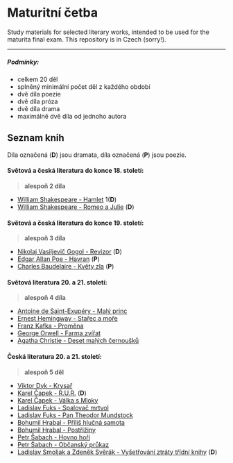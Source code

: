 # Maturitní četba
Study materials for selected literary works, intended to be used for the maturita final exam. This repository is in Czech (sorry!).

---
##### Podmínky:
- celkem 20 děl
- splněný minimální počet děl z každého období
- dvě díla poezie
- dvě díla próza
- dvě díla drama
- maximálně dvě díla od jednoho autora
## Seznam knih
Díla označená (**D**) jsou dramata, díla označená (**P**) jsou poezie.
#### Světová a česká literatura do konce 18. století:
> **alespoň 2 díla**
- [William Shakespeare - Hamlet](Knihy/William%20Shakespeare%20-%20Hamlet.md) 1(**D**)
- [William Shakespeare - Romeo a Julie](Knihy/William%20Shakespeare%20-%20Romeo%20a%20Julie.md) (**D**)
#### Světová a česká literatura do konce 19. století:
> **alespoň 3 díla**
- [Nikolaj Vasiljevič Gogol - Revizor](Knihy/Nikolaj%20Vasiljevič%20Gogol%20-%20Revizor.md) (**D**)
- [Edgar Allan Poe - Havran](Knihy/Edgar%20Allan%20Poe%20-%20Havran.md) (**P**)
- [Charles Baudelaire - Květy zla](Knihy/Charles%20Baudelaire%20-%20Květy%20zla.md) (**P**)
#### Světová literatura 20. a 21. století:
> **alespoň 4 díla**
- [Antoine de Saint-Exupéry - Malý princ](Knihy/Antoine%20de%20Saint-Exupéry%20-%20Malý%20princ.md)
- [Ernest Hemingway - Stařec a moře](Knihy/Ernest%20Hemingway%20-%20Stařec%20a%20moře.md)
- [Franz Kafka - Proměna](Knihy/Franz%20Kafka%20-%20Proměna.md)
- [George Orwell - Farma zvířat](Knihy/George%20Orwell%20-%20Farma%20zvířat.md)
- [Agatha Christie - Deset malých černoušků](Knihy/Agatha%20Christie%20-%20Deset%20malých%20černoušků.md)
#### Česká literatura 20. a 21. století:
> **alespoň 5 děl**
- [Viktor Dyk - Krysař](Knihy/Viktor%20Dyk%20-%20Krysař.md)
- [Karel Čapek - R.U.R.](Knihy/Karel%20Čapek%20-%20R.U.R..md) (**D**)
- [Karel Čapek - Válka s Mloky](Knihy/Karel%20Čapek%20-%20Válka%20s%20Mloky.md)
- [Ladislav Fuks - Spalovač mrtvol](Knihy/Ladislav%20Fuks%20-%20Spalovač%20mrtvol.md)
- [Ladislav Fuks - Pan Theodor Mundstock](Knihy/Ladislav%20Fuks%20-%20Pan%20Theodor%20Mundstock.md)
- [Bohumil Hrabal - Příliš hlučná samota](Knihy/Bohumil%20Hrabal%20-%20Příliš%20hlučná%20samota.md)
- [Bohumil Hrabal - Postřižiny](Knihy/Bohumil%20Hrabal%20-%20Postřižiny.md)
- [Petr Šabach - Hovno hoří](Knihy/Petr%20Šabach%20-%20Hovno%20hoří.md)
- [Petr Šabach - Občanský průkaz](Knihy/Petr%20Šabach%20-%20Občanský%20průkaz.md)
- [Ladislav Smoljak a Zdeněk Svěrák - Vyšetřování ztráty třídní knihy](Knihy/Ladislav%20Smoljak,%20Zdeněk%20Svěrák%20-%20Vyšetřování%20ztráty%20třídní%20knihy.md) (**D**)